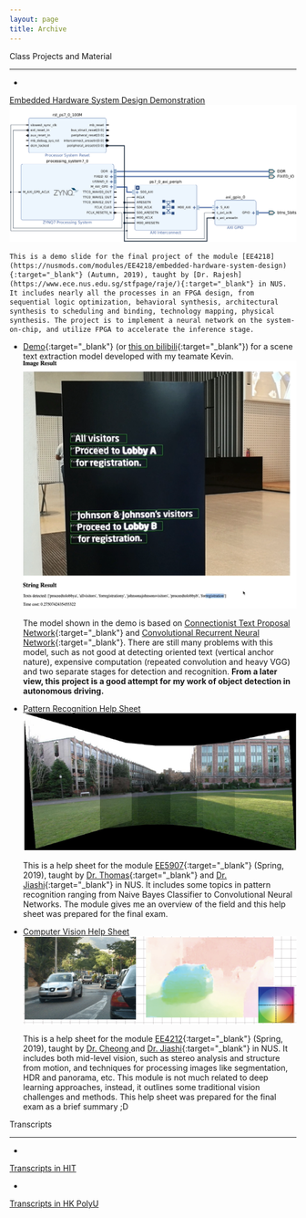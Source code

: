 ```yaml
---
layout: page
title: Archive
---
```


Class Projects and Material

---

- <a href="../assets/pdf/EE4218Demo.pdf" target="_blank"> 
Embedded Hardware System Design Demonstration </a> 
![Co-processor](../assets/img/certificate/4218.png)

    This is a demo slide for the final project of the module [EE4218](https://nusmods.com/modules/EE4218/embedded-hardware-system-design){:target="_blank"} (Autumn, 2019), taught by [Dr. Rajesh](https://www.ece.nus.edu.sg/stfpage/raje/){:target="_blank"} in NUS. It includes nearly all the processes in an FPGA design, from sequential logic optimization, behavioral synthesis, architectural synthesis to scheduling and binding, technology mapping, physical synthesis. The project is to implement a neural network on the system-on-chip, and utilize FPGA to accelerate the inference stage.


- [Demo](https://www.youtube.com/watch?v=do7jV_T61yg){:target="_blank"} (or [this on bilibili](https://www.bilibili.com/video/av56362371){:target="_blank"}) for a scene text extraction model developed with my teamate Kevin.
![OCR](../assets/img/certificate/OCR.PNG)

    The model shown in the demo is based on [Connectionist Text Proposal Network](https://arxiv.org/pdf/1609.03605.pdf){:target="_blank"} and [Convolutional Recurrent Neural Network](https://arxiv.org/pdf/1507.05717.pdf){:target="_blank"}. There are still many problems with this model, such as not good at detecting oriented text (vertical anchor nature), expensive computation (repeated convolution and heavy VGG) and two separate stages for detection and recognition. **From a later view, this project is a good attempt for my work of object detection in autonomous driving.**
    <!-- <iframe width="560" height="315" src="https://www.youtube.com/embed/do7jV_T61yg" frameborder="40" allow="accelerometer; autoplay; encrypted-media; gyroscope; picture-in-picture" allowfullscreen></iframe> -->


- <a href="../assets/pdf/EE5907HelpSheet.pdf" target="_blank"> Pattern Recognition Help Sheet </a> 
![Stitching](../assets/img/certificate/5907.PNG)

    This is a help sheet for the module [EE5907](https://nusmods.com/modules/EE5907/pattern-recognition){:target="_blank"} (Spring, 2019), taught by [Dr. Thomas](https://sites.google.com/view/yeolab/thomas){:target="_blank"} and [Dr. Jiashi](https://sites.google.com/site/jshfeng/){:target="_blank"} in NUS. It includes some topics in pattern recognition ranging from Naive Bayes Classifier to Convolutional Neural Networks. The module gives me an overview of the field and this help sheet was prepared for the final exam.


- <a href="../assets/pdf/EE4212HelpSheet.pdf" target="_blank"> Computer Vision Help Sheet </a> 
![Optical-Flow](../assets/img/certificate/OT.PNG)

    This is a help sheet for the module [EE4212](https://nusmods.com/modules/EE4212/computer-vision){:target="_blank"} (Spring, 2019), taught by <a href="https://www.ece.nus.edu.sg/stfpage/eleclf/" target="_blank"> Dr. Cheong </a> and [Dr. Jiashi](https://sites.google.com/site/jshfeng/){:target="_blank"} in NUS. It includes both mid-level vision, such as stereo analysis and structure from motion, and techniques for processing images like segmentation, HDR and panorama, etc. This module is not much related to deep learning approaches, instead, it outlines some traditional vision challenges and methods. This help sheet was prepared for the final exam as a brief summary ;D


Transcripts

---

- <a href="../assets/img/certificate/TP.pdf" target="_blank"> 
Transcripts in HIT </a>

- <a href="../assets/img/certificate/HKTP.pdf" target="_blank"> 
Transcripts in HK PolyU </a>

